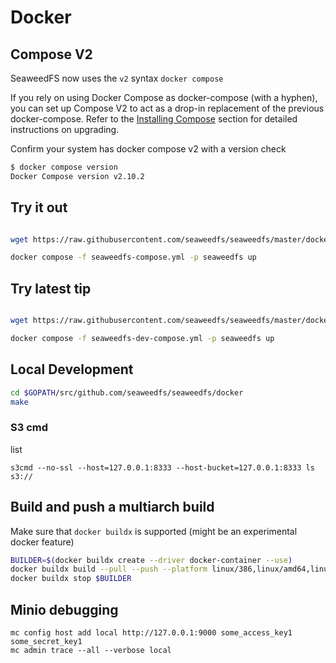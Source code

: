 # Docker

## Compose V2 
SeaweedFS now uses the `v2` syntax `docker compose`

If you rely on using Docker Compose as docker-compose (with a hyphen), you can set up Compose V2 to act as a drop-in replacement of the previous docker-compose. Refer to the [Installing Compose](https://docs.docker.com/compose/install/) section for detailed instructions on upgrading.

Confirm your system has docker compose v2 with a version check
```bash
$ docker compose version
Docker Compose version v2.10.2
```

## Try it out

```bash

wget https://raw.githubusercontent.com/seaweedfs/seaweedfs/master/docker/seaweedfs-compose.yml

docker compose -f seaweedfs-compose.yml -p seaweedfs up

```

## Try latest tip

```bash

wget https://raw.githubusercontent.com/seaweedfs/seaweedfs/master/docker/seaweedfs-dev-compose.yml

docker compose -f seaweedfs-dev-compose.yml -p seaweedfs up

```

## Local Development

```bash
cd $GOPATH/src/github.com/seaweedfs/seaweedfs/docker
make
```

### S3 cmd

list
```
s3cmd --no-ssl --host=127.0.0.1:8333 --host-bucket=127.0.0.1:8333 ls s3://
```

## Build and push a multiarch build

Make sure that `docker buildx` is supported (might be an experimental docker feature)
```bash
BUILDER=$(docker buildx create --driver docker-container --use)
docker buildx build --pull --push --platform linux/386,linux/amd64,linux/arm64,linux/arm/v7,linux/arm/v6 . -t chrislusf/seaweedfs
docker buildx stop $BUILDER
```

## Minio debugging
```
mc config host add local http://127.0.0.1:9000 some_access_key1 some_secret_key1
mc admin trace --all --verbose local
```
